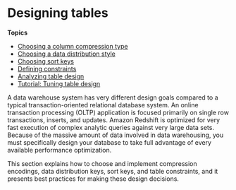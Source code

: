 # Designing tables<a name="t_Creating_tables"></a>

**Topics**
+ [Choosing a column compression type](t_Compressing_data_on_disk.md)
+ [Choosing a data distribution style](t_Distributing_data.md)
+ [Choosing sort keys](t_Sorting_data.md)
+ [Defining constraints](t_Defining_constraints.md)
+ [Analyzing table design](c_analyzing-table-design.md)
+ [Tutorial: Tuning table design](tutorial-tuning-tables.md)

A data warehouse system has very different design goals compared to a typical transaction\-oriented relational database system\. An online transaction processing \(OLTP\) application is focused primarily on single row transactions, inserts, and updates\. Amazon Redshift is optimized for very fast execution of complex analytic queries against very large data sets\. Because of the massive amount of data involved in data warehousing, you must specifically design your database to take full advantage of every available performance optimization\. 

This section explains how to choose and implement compression encodings, data distribution keys, sort keys, and table constraints, and it presents best practices for making these design decisions\.
